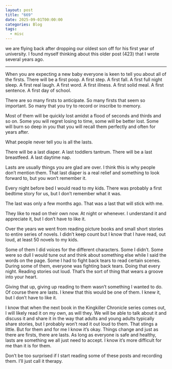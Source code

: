 ```yaml
---
layout: post
title: "669"
date: 2025-09-01T00:00:00
categories: Blog
tags:
  - misc
---
```

we are flying back after dropping our oldest son off for his first year of university.
I found myself thinking about this older post (423) that I wrote several years ago.

________________________________________

When you are expecting a new baby everyone is keen to tell you about all of the firsts. There will be a first poop. A first step. A first fall. A first full night sleep. A first real laugh. A first word. A first illness. A first solid meal. A first sentence. A first day of school. 

There are so many firsts to anticipate. So many firsts that seem so important. So many that you try to record or inscribe to memory.   

Most of them will be quickly lost amidst a flood of seconds and thirds and so on. Some you will regret losing to time, some will be better lost. Some will burn so deep in you that you will recall them perfectly and often for years after.  

What people never tell you is all the lasts.  

There will be a last diaper. A last toddlers tantrum. There will be a last breastfeed. A last daytime nap.  

Lasts are usually things you are glad are over. I think this is why people don’t mention them. That last diaper is a real relief and something to look forward to, but you won’t remember it.  

Every night before bed I would read to my kids. There was probably a first bedtime story for us, but I don’t remember what it was.   

The last was only a few months ago. That was a last that will stick with me.  

They like to read on their own now. At night or whenever. I understand it and appreciate it, but I don’t have to like it.   

Over the years we went from reading picture books and small short stories to entire series of novels. I didn’t keep count but I know that I have read, out loud, at least 50 novels to my kids.  

Some of them I did voices for the different characters. Some I didn’t. Some were so dull I would tune out and think about something else while I said the words on the page. Some I had to fight back tears to read certain scenes. During some of them, everyone was fighting back tears. Doing that every night. Reading stories out loud. That’s the sort of thing that wears a groove into your heart.   

Giving that up, giving up reading to them wasn’t something I wanted to do. Of course there are lasts. I knew that this would be one of them. I knew it, but I don’t have to like it.   

I know that when the next book in the Kingkiller Chronicle series comes out, I will likely read it on my own, as will they. We will be able to talk about it and discuss it and share it in the way that adults and young adults typically share stories, but I probably won’t read it out loud to them. That stings a little. But for them and for me I know it’s okay. Things change and just as there are firsts, there are lasts. As long as everyone is safe and healthy, lasts are something we all just need to accept. I know it’s more difficult for me than it is for them.  

Don’t be too surprised if I start reading some of these posts and recording them. I’ll just call it therapy.